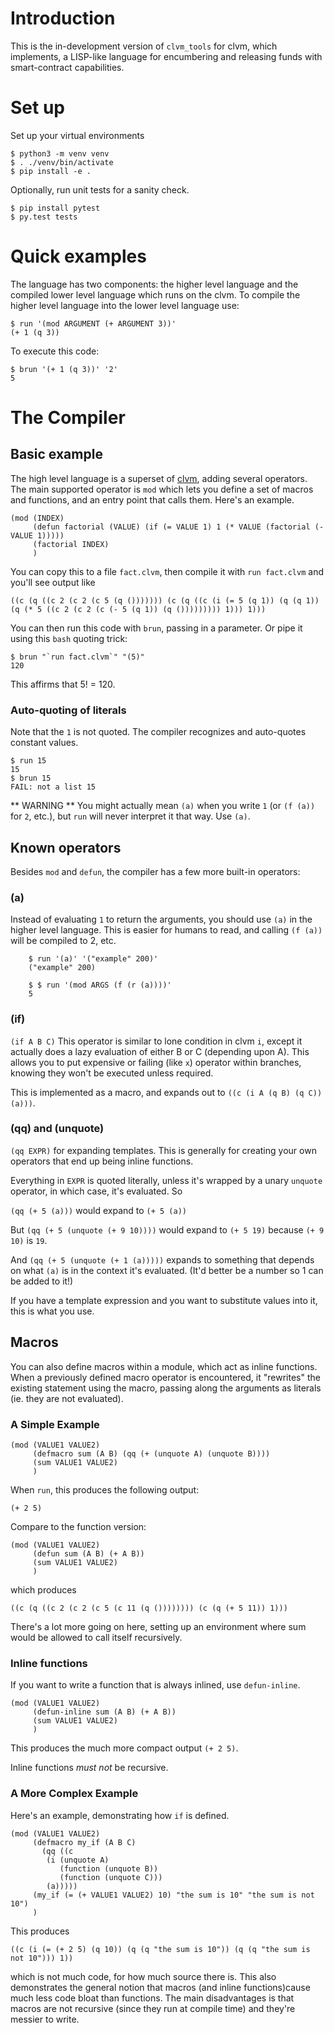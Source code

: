 # Introduction

This is the in-development version of `clvm_tools` for clvm, which implements, a LISP-like language for encumbering and releasing funds with smart-contract capabilities.


# Set up

Set up your virtual environments

    $ python3 -m venv venv
    $ . ./venv/bin/activate
    $ pip install -e .

Optionally, run unit tests for a sanity check.

    $ pip install pytest
    $ py.test tests


# Quick examples

The language has two components: the higher level language and the compiled lower level language which runs on the clvm.
To compile the higher level language into the lower level language use:

    $ run '(mod ARGUMENT (+ ARGUMENT 3))'
    (+ 1 (q 3))

To execute this code:

    $ brun '(+ 1 (q 3))' '2'
    5


# The Compiler


## Basic example

The high level language is a superset of [clvm](https://github.com/Chia-Network/clvm), adding several operators. The main supported operator is `mod` which lets you define a set of macros and functions, and an entry point that calls them. Here's an example.

    (mod (INDEX)
         (defun factorial (VALUE) (if (= VALUE 1) 1 (* VALUE (factorial (- VALUE 1)))))
         (factorial INDEX)
         )

You can copy this to a file `fact.clvm`, then compile it with `run fact.clvm` and you'll see output like

`((c (q ((c 2 (c 2 (c 5 (q ())))))) (c (q ((c (i (= 5 (q 1)) (q (q 1)) (q (* 5 ((c 2 (c 2 (c (- 5 (q 1)) (q ())))))))) 1))) 1)))`

You can then run this code with `brun`, passing in a parameter. Or pipe it using this `bash` quoting trick:

    $ brun "`run fact.clvm`" "(5)"
    120

This affirms that 5! = 120.


### Auto-quoting of literals

Note that the `1` is not quoted. The compiler recognizes and auto-quotes constant values.

    $ run 15
    15
    $ brun 15
    FAIL: not a list 15

** WARNING ** You might actually mean `(a)` when you write `1` (or `(f (a))` for `2`, etc.), but `run` will never interpret it that way. Use `(a)`.


## Known operators

Besides `mod` and `defun`, the compiler has a few more built-in operators:

### (a)

Instead of evaluating `1` to return the arguments, you should use `(a)` in the higher level language.
This is easier for humans to read, and calling `(f (a))` will be compiled to 2, etc.

```
    $ run '(a)' '("example" 200)'
    ("example" 200)
    
    $ $ run '(mod ARGS (f (r (a))))'
    5
```


### (if)

`(if A B C)`
This operator is similar to lone condition in clvm `i`, except it actually does a lazy evaluation of either B or C (depending upon A). This allows you to put expensive or failing (like `x`) operator within branches, knowing they won't be executed unless required.

This is implemented as a macro, and expands out to `((c (i A (q B) (q C)) (a)))`.


### (qq) and (unquote)

`(qq EXPR)` for expanding templates. This is generally for creating your own operators that end up being inline functions.

Everything in `EXPR` is quoted literally, unless it's wrapped by a unary `unquote` operator, in which case, it's evaluated. So

`(qq (+ 5 (a)))` would expand to `(+ 5 (a))`

But `(qq (+ 5 (unquote (+ 9 10))))` would expand to `(+ 5 19)` because `(+ 9 10)` is `19`.

And `(qq (+ 5 (unquote (+ 1 (a)))))` expands to something that depends on what `(a)` is in the context it's evaluated. (It'd better be a number so 1 can be added to it!)

If you have a template expression and you want to substitute values into it, this is what you use.


## Macros

You can also define macros within a module, which act as inline functions. When a previously defined macro operator is encountered, it "rewrites" the existing statement using the macro, passing along the arguments as literals (ie. they are not evaluated).


### A Simple Example

    (mod (VALUE1 VALUE2)
         (defmacro sum (A B) (qq (+ (unquote A) (unquote B))))
         (sum VALUE1 VALUE2)
         )

When `run`, this produces the following output:

`(+ 2 5)`

Compare to the function version:

    (mod (VALUE1 VALUE2)
         (defun sum (A B) (+ A B))
         (sum VALUE1 VALUE2)
         )

which produces

`((c (q ((c 2 (c 2 (c 5 (c 11 (q ()))))))) (c (q (+ 5 11)) 1)))`

There's a lot more going on here, setting up an environment where sum would be allowed to call itself recursively.

### Inline functions

If you want to write a function that is always inlined, use `defun-inline`.


    (mod (VALUE1 VALUE2)
         (defun-inline sum (A B) (+ A B))
         (sum VALUE1 VALUE2)
         )

This produces the much more compact output `(+ 2 5)`.

Inline functions *must not* be recursive.


### A More Complex Example

Here's an example, demonstrating how `if` is defined.

    (mod (VALUE1 VALUE2)
         (defmacro my_if (A B C)
           (qq ((c
    	    (i (unquote A)
    	       (function (unquote B))
    	       (function (unquote C)))
    	    (a)))))
         (my_if (= (+ VALUE1 VALUE2) 10) "the sum is 10" "the sum is not 10")
         )

This produces

`((c (i (= (+ 2 5) (q 10)) (q (q "the sum is 10")) (q (q "the sum is not 10"))) 1))`

which is not much code, for how much source there is. This also demonstrates the general notion that macros (and inline functions)cause much less code bloat than functions. The main disadvantages is that macros are not recursive (since they run at compile time) and they're messier to write.
